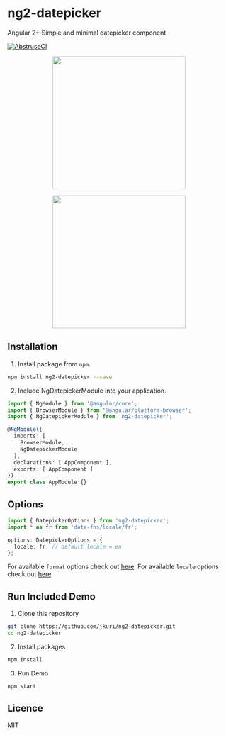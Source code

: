 # ng2-datepicker

Angular 2+ Simple and minimal datepicker component

[![AbstruseCI](https://abstruse.bleenco.io/badge/6)](https://abstruse.bleenco.io/repo/6)

<p align="center">
  <img src="https://user-images.githubusercontent.com/1796022/30781709-624eddc2-a124-11e7-88b7-537af535c23b.png" width="300">
</p>

<p align="center">
  <img src="https://user-images.githubusercontent.com/1796022/30781711-666e5e5a-a124-11e7-9077-59e8eb7d6b03.png" width="300">
</p>

## Installation

1. Install package from `npm`.

```sh
npm install ng2-datepicker --save
```

2. Include NgDatepickerModule into your application.

```ts
import { NgModule } from '@angular/core';
import { BrowserModule } from '@angular/platform-browser';
import { NgDatepickerModule } from 'ng2-datepicker';

@NgModule({
  imports: [
    BrowserModule,
    NgDatepickerModule
  ],
  declarations: [ AppComponent ],
  exports: [ AppComponent ]
})
export class AppModule {}
```

## Options

```ts
import { DatepickerOptions } from 'ng2-datepicker';
import * as fr from 'date-fns/locale/fr';

options: DatepickerOptions = {
  locale: fr, // default locale = en
};
```

For available `format` options check out [here](https://date-fns.org/docs/format).
For available `locale` options check out [here](https://date-fns.org/v1.28.5/docs/I18n)

## Run Included Demo

1. Clone this repository

```sh
git clone https://github.com/jkuri/ng2-datepicker.git
cd ng2-datepicker
```

2. Install packages

```sh
npm install
```

3. Run Demo

```sh
npm start
```

## Licence

MIT